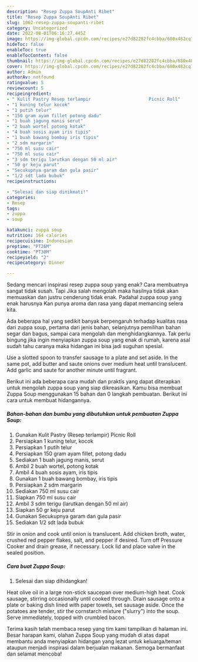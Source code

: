 ```yaml
---
description: "Resep Zuppa SoupAnti Ribet"
title: "Resep Zuppa SoupAnti Ribet"
slug: 1062-resep-zuppa-soupanti-ribet
category: Uncategorized
date: 2022-08-01T06:16:27.445Z
image: https://img-global.cpcdn.com/recipes/e27d82282fc4cbba/680x482cq70/zuppa-soup-foto-resep-utama.jpg
hideToc: false
enableToc: true
enableTocContent: false
thumbnail: https://img-global.cpcdn.com/recipes/e27d82282fc4cbba/680x482cq70/zuppa-soup-foto-resep-utama.jpg
cover: https://img-global.cpcdn.com/recipes/e27d82282fc4cbba/680x482cq70/zuppa-soup-foto-resep-utama.jpg
author: Admin
authorAv: notfound
ratingvalue: 5
reviewcount: 5
recipeingredient:
- " Kulit Pastry Resep terlampir                      Picnic Roll"
- "1 kuning telur kocok"
- "1 putih telur"
- "150 gram ayam fillet potong dadu"
- "1 buah jagung manis serut"
- "2 buah wortel potong kotak"
- "4 buah sosis ayam iris tipis"
- "1 buah bawang bombay iris tipis"
- "2 sdm margarin"
- "750 ml susu cair"
- "750 ml susu cair"
- "3 sdm terigu larutkan dengan 50 ml air"
- "50 gr keju parut"
- "Secukupnya garam dan gula pasir"
- "1/2 sdt lada bubuk"
recipeinstructions:

- "Selesai dan siap dinikmati!"
categories:
- Resep
tags:
- zuppa
- soup

katakunci: zuppa soup 
nutrition: 164 calories
recipecuisine: Indonesian
preptime: "PT26M"
cooktime: "PT30M"
recipeyield: "2"
recipecategory: Dinner

---
```



Sedang mencari inspirasi resep zuppa soup yang enak? Cara membuatnya sangat tidak susah. Tapi Jika salah mengolah maka hasilnya tidak akan memuaskan dan justru cenderung tidak enak. Padahal zuppa soup yang enak harusnya Kan punya aroma dan rasa yang dapat memancing selera kita.


Ada beberapa hal yang sedikit banyak berpengaruh terhadap kualitas rasa dari zuppa soup, pertama dari jenis bahan, selanjutnya pemilihan bahan segar dan bagus, sampai cara mengolah dan menghidangkannya. Tak perlu bingung jika ingin menyiapkan zuppa soup yang enak di rumah, karena asal sudah tahu caranya maka hidangan ini bisa jadi suguhan spesial.

Use a slotted spoon to transfer sausage to a plate and set aside. In the same pot, add butter and saute onions over medium heat until translucent. Add garlic and saute for another minute until fragrant.


Berikut ini ada beberapa cara mudah dan praktis yang dapat diterapkan untuk mengolah zuppa soup yang siap dikreasikan. Kamu bisa membuat Zuppa Soup menggunakan 15 bahan dan 0 langkah pembuatan. Berikut ini cara untuk membuat hidangannya.

<!--inarticleads1-->

##### Bahan-bahan dan bumbu yang dibutuhkan untuk pembuatan Zuppa Soup:

1. Gunakan  Kulit Pastry (Resep terlampir)                      Picnic Roll
1. Persiapkan 1 kuning telur, kocok
1. Persiapkan 1 putih telur
1. Persiapkan 150 gram ayam fillet, potong dadu
1. Sediakan 1 buah jagung manis, serut
1. Ambil 2 buah wortel, potong kotak
1. Ambil 4 buah sosis ayam, iris tipis
1. Gunakan 1 buah bawang bombay, iris tipis
1. Persiapkan 2 sdm margarin
1. Sediakan 750 ml susu cair
1. Siapkan 750 ml susu cair
1. Ambil 3 sdm terigu (larutkan dengan 50 ml air)
1. Siapkan 50 gr keju parut
1. Gunakan Secukupnya garam dan gula pasir
1. Sediakan 1/2 sdt lada bubuk


Stir in onion and cook until onion is translucent. Add chicken broth, water, crushed red pepper flakes, salt, and pepper if desired. Turn off Pressure Cooker and drain grease, if necessary. Lock lid and place valve in the sealed position. 

<!--inarticleads2-->

##### Cara buat Zuppa Soup:


1. Selesai dan siap dihidangkan!

Heat olive oil in a large non-stick saucepan over medium-high heat. Cook sausage, stirring occasionally until cooked through. Drain sausage onto a plate or baking dish lined with paper towels, set sausage aside. Once the potatoes are tender, stir the cornstarch mixture (&#34;slurry&#34;) into the soup. Serve immediately, topped with crumbled bacon. 

Terima kasih telah membaca resep yang tim kami tampilkan di halaman ini. Besar harapan kami, olahan Zuppa Soup yang mudah di atas dapat membantu anda menyiapkan hidangan yang lezat untuk keluarga/teman ataupun menjadi inspirasi dalam berjualan makanan. Semoga bermanfaat dan selamat mencoba!
